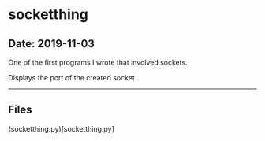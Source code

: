 # socketthing

## Date: 2019-11-03

One of the first programs I wrote that involved sockets.

Displays the port of the created socket.

-----

## Files

(socketthing.py)[socketthing.py]